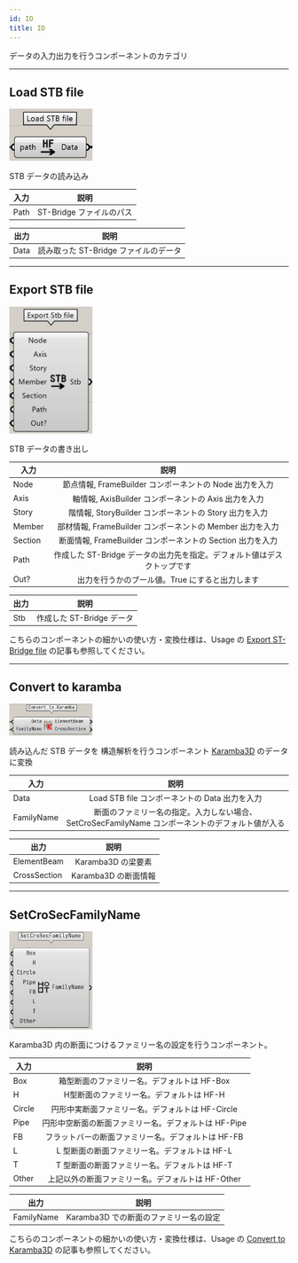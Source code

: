 ```yaml
---
id: IO
title: IO
---
```


データの入力出力を行うコンポーネントのカテゴリ

---

## Load STB file

![](../../images/Component/LoadStbFile.png)

STB データの読み込み

|入力|説明|
|---|:---:|
|Path|ST-Bridge ファイルのパス|

|出力|説明|
|---|:---:|
|Data|読み取った ST-Bridge ファイルのデータ|

---

## Export STB file

![](../../images/Component/ExportStbFile.png)

STB データの書き出し

|入力|説明|
|---|:---:|
|Node|節点情報, FrameBuilder コンポーネントの Node 出力を入力|
|Axis|軸情報, AxisBuilder コンポーネントの Axis 出力を入力|
|Story|階情報, StoryBuilder コンポーネントの Story 出力を入力|
|Member|部材情報, FrameBuilder コンポーネントの Member 出力を入力|
|Section|断面情報, FrameBuilder コンポーネントの Section 出力を入力|
|Path|作成した ST-Bridge データの出力先を指定。デフォルト値はデスクトップです|
|Out?|出力を行うかのブール値。True にすると出力します|

|出力|説明|
|---|:---:|
|Stb|作成した ST-Bridge データ|

こちらのコンポーネントの細かいの使い方・変換仕様は、Usage の [Export ST-Bridge file](../Usage/ExportSTB) の記事も参照してください。

---

## Convert to karamba

![](../../images/Component/ConvertToKaramba.png)

読み込んだ STB データを 構造解析を行うコンポーネント [Karamba3D](https://www.karamba3d.com/) のデータに変換

|入力|説明|
|---|:---:|
|Data|Load STB file コンポーネントの Data 出力を入力|
|FamilyName|断面のファミリー名の指定。入力しない場合、SetCroSecFamilyName コンポーネントのデフォルト値が入る|

|出力|説明|
|---|:---:|
|ElementBeam|Karamba3D の梁要素|
|CrossSection|Karamba3D の断面情報|

---

## SetCroSecFamilyName

![](../../images/Component/SetCroSecFamilyName.png)

Karamba3D 内の断面につけるファミリー名の設定を行うコンポーネント。

|入力|説明|
|---|:---:|
|Box| 箱型断面のファミリー名。デフォルトは HF-Box|
|H| H型断面のファミリー名。デフォルトは HF-H|
|Circle| 円形中実断面ファミリー名。デフォルトは HF-Circle|
|Pipe| 円形中空断面の断面ファミリー名。デフォルトは HF-Pipe|
|FB| フラットバーの断面ファミリー名。デフォルトは HF-FB|
|L| L 型断面の断面ファミリー名。デフォルトは HF-L|
|T| T 型断面の断面ファミリー名。デフォルトは HF-T|
|Other| 上記以外の断面ファミリー名。デフォルトは HF-Other|

|出力|説明|
|---|:---:|
|FamilyName|Karamba3D での断面のファミリー名の設定|

こちらのコンポーネントの細かいの使い方・変換仕様は、Usage の [Convert to Karamba3D](../Usage/ConvertToKaramba) の記事も参照してください。